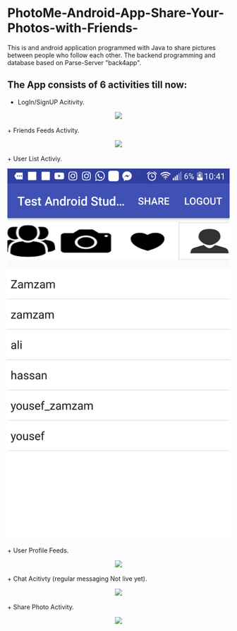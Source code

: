 # PhotoMe-Android-App-Share-Your-Photos-with-Friends-
This is and android application programmed with Java to share pictures between people who follow each other.
The backend programming and database based on Parse-Server "back4app".

## The App consists of 6 activities till now:
+ LogIn/SignUP Acitivity.
<p align="center">
<img src = "https://drive.google.com/open?id=1h6tOGCYLlfqwokQpNrRhUJGvVEfrfq6d"/>
 </p>
+ Friends Feeds Activity.
<p align="center">
<img src = "PhotoMe-Android-App-Share-Your-Photos-with-Friends-/Capture+_2018-07-25-10-40-36.png"/>
 </p>
+ User List Activiy.
<p align="center">
<img src = "Capture+_2018-07-25-10-41-32.png"/>
 </p>
+ User Profile Feeds.
<p align="center">
<img src = "https://drive.google.com/open?id=19m10JNWydvhdgzit8eoY4FbjXZyyDvMl"/>
 </p>
+ Chat Acitivty (regular messaging Not live yet).
<p align="center">
<img src = "https://drive.google.com/open?id=1Bnq6GRiCJxXXTPG-Du37l7tNmnGAZtGK"/>
 </p>
+ Share Photo Activity.
<p align="center">
<img src = "https://drive.google.com/open?id=1xFglK7po2SGVwYW6iNEd2FxVUGEfde5B"/>
 </p>
